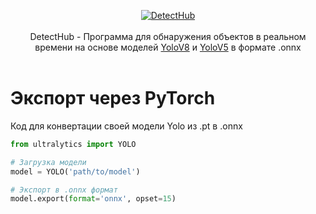 <p align="center">
  <a href='https://github.com/EkelviNistars/DetectHub/releases'>
  <img src="https://i.imgur.com/8DvMAK4.png" alt="DetectHub"/>
  </a>
  <br>
  <br>
  DetectHub - Программа для обнаружения объектов в реальном времени на основе моделей <a href='https://github.com/ultralytics/ultralytics'>YoloV8</a> и <a href='https://github.com/ultralytics/yolov5'>YoloV5</a> в формате .onnx
  <br>
  <br>
</p>

# Экспорт через PyTorch
Код для конвертации своей модели Yolo из .pt в .onnx

```python
from ultralytics import YOLO

# Загрузка модели
model = YOLO('path/to/model')

# Экспорт в .onnx формат
model.export(format='onnx', opset=15)
```
